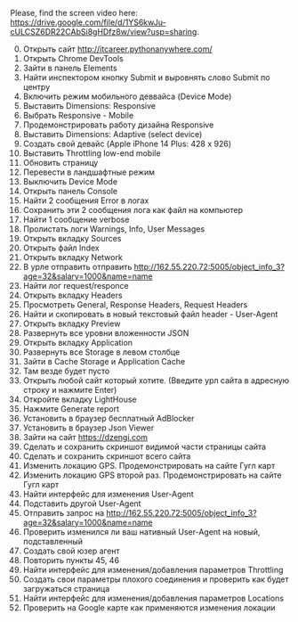  Please, find the screen video here: https://drive.google.com/file/d/1YS6kwJu-cULCSZ6DR22CAbSi8gHDfz8w/view?usp=sharing.

 0. Открыть сайт http://itcareer.pythonanywhere.com/
 1. Открыть Chrome DevTools
 2. Зайти в панель Elements
 3. Найти инспектором кнопку Submit и выровнять слово Submit по центру
 4. Включить режим мобильного деввайса (Device Mode)
 5. Выставить Dimensions: Responsive 
 6. Выбрать Responsive - Mobile
 7. Продемонстрировать работу дизайна Responsive
 8. Выставить Dimensions: Adaptive (select device)
 9. Создать свой девайс (Apple iPhone 14 Plus: 428 x 926)
 10. Выставить Throttling low-end mobile
 11. Обновить страницу
 12. Перевести в ландшафтные режим
 13. Выключить Device Mode
 14. Открыть панель Console
 15. Найти 2 сообщения Error в логах
 16. Сохранить эти 2 сообщения лога как файл на компьютер
 17. Найти 1 сообщение verbose
 18. Пролистать логи Warnings, Info, User Messages
 19. Открыть вкладку Sources
 20. Открыть файл Index
 21. Открыть вкладку Network
 22. В урле отправить отправить http://162.55.220.72:5005/object_info_3?age=32&salary=1000&name=name
 23. Найти лог request/responce 
 24. Открыть вкладку Headers
 25. Просмотреть General, Response Headers, Request Headers
 26. Найти и скопировать в новый текстовый файл header - User-Agent
 27. Открыть вкладку Preview
 28. Развернуть все уровни вложенности JSON
 29. Открыть вкладку Application
 30. Развернуть все Storage в левом столбце
 31. Зайти в Cache Storage и Application Cache
 32. Там везде будет пусто
 33. Открыть любой сайт который хотите. (Введите урл сайта в адресную строку и нажмите Enter)
 34. Откройте вкладку LightHouse
 35. Нажмите Generate report
 36. Установить в браузер бесплатный AdBlocker
 37. Установить в браузер Json Viewer
 38. Зайти на сайт https://dzengi.com
 39. Сделать и сохранить скриншот видимой части страницы сайта
 40. Сделать и сохранить скриншот всего сайта
 41. Изменить локацию GPS. Продемонстрировать на сайте Гугл карт 
 42. Изменить локацию GPS второй раз. Продемонстрировать на сайте Гугл карт
 43. Найти интерфейс для изменения User-Agent
 44. Подставить другой User-Agent
 45. Отправить запрос на http://162.55.220.72:5005/object_info_3?age=32&salary=1000&name=name
 46. Проверить изменился ли ваш нативный User-Agent на новый, подставленный 
 47. Создать свой юзер агент 
 48. Повторить пункты 45, 46
 49. Найти интерфейс для изменения/добавления параметров Throttling
 50. Создать свои параметры плохого соединения и проверить как будет загружаться страница 
 51. Найти интерфейс для изменения/добавления параметров Locations 
 52. Проверить на Google карте как применяются изменения локации
